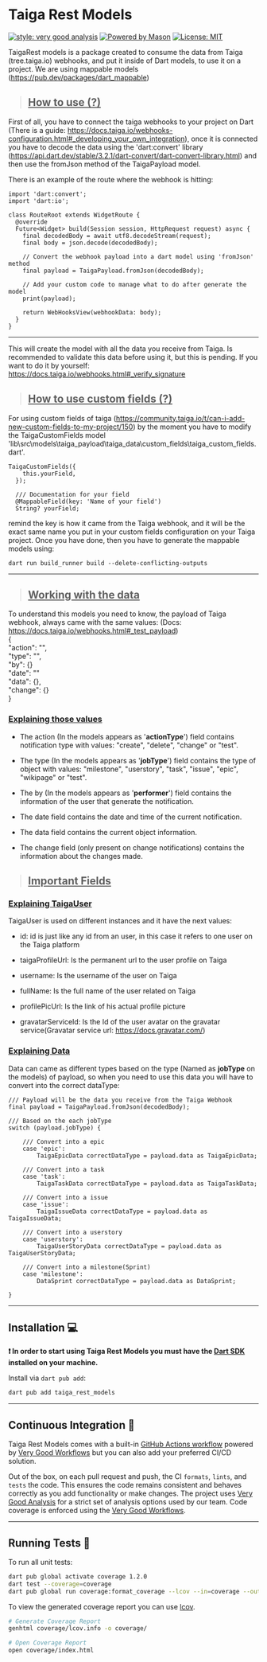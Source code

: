 # Taiga Rest Models

[![style: very good analysis][very_good_analysis_badge]][very_good_analysis_link]
[![Powered by Mason](https://img.shields.io/endpoint?url=https%3A%2F%2Ftinyurl.com%2Fmason-badge)](https://github.com/felangel/mason)
[![License: MIT][license_badge]][license_link]

TaigaRest models is a package created to consume the data from Taiga (tree.taiga.io) webhooks, and put it
inside of Dart models, to use it on a project. We are using mappable models (<https://pub.dev/packages/dart_mappable>)  

> ## <ins> How to use (?) </ins>

First of all, you have to connect the taiga webhooks to your project on Dart (There is a guide: <https://docs.taiga.io/webhooks-configuration.html#_developing_your_own_integration>), once it is connected you have to decode the data using
the 'dart:convert' library (<https://api.dart.dev/stable/3.2.1/dart-convert/dart-convert-library.html>) and then use the fromJson method of the TaigaPayload model.   

There is an example of the route where the webhook is hitting:
```
import 'dart:convert';
import 'dart:io';

class RouteRoot extends WidgetRoute {
  @override
  Future<Widget> build(Session session, HttpRequest request) async {
    final decodedBody = await utf8.decodeStream(request);
    final body = json.decode(decodedBody);
    
    // Convert the webhook payload into a dart model using 'fromJson' method
    final payload = TaigaPayload.fromJson(decodedBody);
    
    // Add your custom code to manage what to do after generate the model
    print(payload);

    return WebHooksView(webhookData: body);
  }
}
```
---

This will create the model with all the data you receive from Taiga. Is recommended to validate this data before using it, but this is pending. If you want to do it by yourself: <https://docs.taiga.io/webhooks.html#_verify_signature>  

> ## <ins> How to use custom fields (?) </ins>
For using custom fields of taiga (<https://community.taiga.io/t/can-i-add-new-custom-fields-to-my-project/150>) by the moment you have to modify the TaigaCustomFields model 'lib\src\models\taiga_payload\taiga_data\custom_fields\taiga_custom_fields.dart'.   

```
TaigaCustomFields({
    this.yourField,
  });

  /// Documentation for your field
  @MappableField(key: 'Name of your field')
  String? yourField;
```

remind the key is how it came from the Taiga webhook, and it will be the exact same name you put in your custom fields configuration on your Taiga project. Once you have done, then you have to generate the mappable models using:  
```
dart run build_runner build --delete-conflicting-outputs  
```
---

> ## <ins> Working with the data </ins>  
To understand this models you need to know, the payload of Taiga webhook, always came with the same values:
(Docs: https://docs.taiga.io/webhooks.html#_test_payload)  
{  
    "action": "",  
    "type": "",  
    "by": {}  
    "date": ""  
    "data": {},  
    "change": {}  
}  

### <ins> Explaining those values</ins>  

- The action (In the models appears as '**actionType**') field contains notification type with values: "create", "delete", "change" or "test".  

- The type (In the models appears as '**jobType**') field contains the type of object with values: "milestone", "userstory", "task", "issue", "epic", "wikipage" or "test".  

- The by (In the models appears as '**performer**') field contains the information of the user that generate the notification.  

- The date field contains the date and time of the current notification.  

- The data field contains the current object information.  

- The change field (only present on change notifications) contains the information about the changes made.  

> ## <ins> Important Fields </ins>  

### <ins> Explaining TaigaUser</ins>  

TaigaUser is used on different instances and it have the next values:   

- id: id is just like any id from an user, in this case it refers to one user on the Taiga platform  

- taigaProfileUrl: Is the permanent url to the user profile on Taiga  

- username: Is the username of the user on Taiga  

- fullName: Is the full name of the user related on Taiga  

- profilePicUrl: Is the link of his actual profile picture  

- gravatarServiceId: Is the Id of the user avatar on the gravatar service(Gravatar service url: https://docs.gravatar.com/)  

### <ins> Explaining Data </ins>

Data can came as different types based on the type (Named as **jobType** on the models) of payload, so when you need to use this data you will have to convert into the correct dataType:

```
/// Payload will be the data you receive from the Taiga Webhook  
final payload = TaigaPayload.fromJson(decodedBody);

/// Based on the each jobType 
switch (payload.jobType) {

    /// Convert into a epic
    case 'epic':
        TaigaEpicData correctDataType = payload.data as TaigaEpicData;
    
    /// Convert into a task
    case 'task':
        TaigaTaskData correctDataType = payload.data as TaigaTaskData;

    /// Convert into a issue
    case 'issue':
        TaigaIssueData correctDataType = payload.data as TaigaIssueData;

    /// Convert into a userstory
    case 'userstory':
        TaigaUserStoryData correctDataType = payload.data as TaigaUserStoryData;

    /// Convert into a milestone(Sprint)
    case 'milestone':
        DataSprint correctDataType = payload.data as DataSprint;

}
``` 
---

## Installation 💻

**❗ In order to start using Taiga Rest Models you must have the [Dart SDK][dart_install_link] installed on your machine.**

Install via `dart pub add`:

```sh
dart pub add taiga_rest_models
```

---

## Continuous Integration 🤖

Taiga Rest Models comes with a built-in [GitHub Actions workflow][github_actions_link] powered by [Very Good Workflows][very_good_workflows_link] but you can also add your preferred CI/CD solution.

Out of the box, on each pull request and push, the CI `formats`, `lints`, and `tests` the code. This ensures the code remains consistent and behaves correctly as you add functionality or make changes. The project uses [Very Good Analysis][very_good_analysis_link] for a strict set of analysis options used by our team. Code coverage is enforced using the [Very Good Workflows][very_good_coverage_link].

---

## Running Tests 🧪

To run all unit tests:

```sh
dart pub global activate coverage 1.2.0
dart test --coverage=coverage
dart pub global run coverage:format_coverage --lcov --in=coverage --out=coverage/lcov.info
```

To view the generated coverage report you can use [lcov](https://github.com/linux-test-project/lcov).

```sh
# Generate Coverage Report
genhtml coverage/lcov.info -o coverage/

# Open Coverage Report
open coverage/index.html
```

[dart_install_link]: https://dart.dev/get-dart
[github_actions_link]: https://docs.github.com/en/actions/learn-github-actions
[license_badge]: https://img.shields.io/badge/license-MIT-blue.svg
[license_link]: https://opensource.org/licenses/MIT
[logo_black]: https://raw.githubusercontent.com/VGVentures/very_good_brand/main/styles/README/vgv_logo_black.png#gh-light-mode-only
[logo_white]: https://raw.githubusercontent.com/VGVentures/very_good_brand/main/styles/README/vgv_logo_white.png#gh-dark-mode-only
[mason_link]: https://github.com/felangel/mason
[very_good_analysis_badge]: https://img.shields.io/badge/style-very_good_analysis-B22C89.svg
[very_good_analysis_link]: https://pub.dev/packages/very_good_analysis
[very_good_coverage_link]: https://github.com/marketplace/actions/very-good-coverage
[very_good_ventures_link]: https://verygood.ventures
[very_good_ventures_link_light]: https://verygood.ventures#gh-light-mode-only
[very_good_ventures_link_dark]: https://verygood.ventures#gh-dark-mode-only
[very_good_workflows_link]: https://github.com/VeryGoodOpenSource/very_good_workflows
